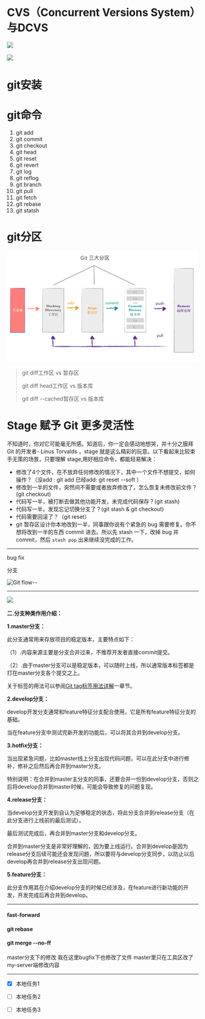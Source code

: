 # CVS（Concurrent Versions System）与DCVS

![](https://cdn.liaoxuefeng.com/cdn/files/attachments/001384860735706fd4c70aa2ce24b45a8ade85109b0222b000/0)





![](https://cdn.liaoxuefeng.com/cdn/files/attachments/0013848607465969378d7e6d5e6452d8161cf472f835523000/0)

# git安装



# git命令 

1. git add 
2. git commit 
3. git checkout 
4. git head 
5. git reset 
6. git revert
7. git log 
8. git reflog
9. git branch
10. git pull 
11. git fetch
12. git rebase
13. git statsh

# git分区

![](https://raw.githubusercontent.com/DRPrincess/BlogImages/master/qiniu/2429e4d2661e60027537aea0077f6e40.png)



> git diff工作区 vs 暂存区
>
> git diff head工作区 vs 版本库
>
> git diff --cached暂存区 vs 版本库
>
> 

# Stage 赋予 Git 更多灵活性

不知道时，你对它可能毫无所感。知道后，你一定会感动地想哭，并十分之膜拜 Git 的开发者- Linus Torvalds ，stage 就是这么精彩的玩意。以下看起来比较束手无策的场景，只要理解 stage,用好相应命令，都能轻易解决：

- 修改了4个文件，在不放弃任何修改的情况下，其中一个文件不想提交，如何操作？（没add : git add  已经add: git reset --soft ）
- 修改到一半的文件，突然间不需要或者放弃修改了，怎么恢复未修改前文件？ (git checkout)
- 代码写一半，被打断去做其他功能开发，未完成代码保存？(git stash)
- 代码写一半，发现忘记切换分支了？(git stash & git checkout)
- 代码需要回滚了？（git reset）
- git 暂存区设计你本地改到一半，同事跟你说有个紧急的 bug 需要修复。你不想将改到一半的东西 commit 进去。所以先 stash 一下，改掉 bug 并 commit，然后 `stash pop` 出来继续没完成的工作。

------



bug fix



分支



![Git flow](http://www.ruanyifeng.com/blogimg/asset/2015/bg2015122302.png)--

---

![](http://www.softwhy.com/data/attachment/portal/201808/04/001249htotjm4kb8bacj4s.jpg)

**二.分支种类作用介绍：**

**1.master分支：**

此分支通常用来存放项目的稳定版本，主要特点如下：

（1）.内容来源主要是分支合并过来，不推荐开发者直接commit提交。

（2）.由于master分支可以是稳定版本，可以随时上线，所以通常版本标签都是打在master分支各个提交之上。

关于标签的用法可以参阅[Git tag标签用法详解](http://www.softwhy.com/article-8541-1.html)一章节。

**2.develop分支：**

develop开发分支通常和feature特征分支配合使用，它是所有feature特征分支的基础。

当在feature分支中测试完新开发的功能后，可以将其合并到develop分支。

**3.hotfix分支：**

当出现紧急问题，比如master线上分支出现代码问题，可以在此分支中进行修补，修补之后然后再合并到master分支。

特别说明：在合并到master主分支的同事，还要合并一份到develop分支，否则之后将develop合并到master时候，可能会导致修复的问题复现。

**4.release分支：**

当develop分支开发到自认为足够稳定的状态，将此分支合并到release分支（在此分支进行上线前的最后测试）。

最后测试完成后，再合并到master分支和develop分支。

合并到master分支是非常好理解的，因为要上线运行。合并到develop是因为release分支后续可能还会发现问题，所以要将与develop分支同步，以防止以后develop再合并到release分支出现问题。

**5.feature分支：**

此分支作用其在介绍develop分支的时候已经涉及，在feature进行新功能的开发，开发完成后再合并到develop。

---

#### fast-forward

#### git rebase

#### git merge --no-ff

master分支下的修改
我在这里bugfix下也修改了文件
master里只在工具区改了
my-server端修改内容

---

- [x] 本地任务1
- [ ] 本地任务2
- [ ] 本地任务3



